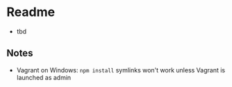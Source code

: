 # Readme
* tbd

## Notes
* Vagrant on Windows: `npm install` symlinks won't work unless Vagrant is launched as admin

